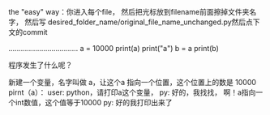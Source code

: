 the "easy" way：你进入每个file，
然后把光标放到filename前面擦掉文件夹名字，
然后写 desired_folder_name/original_file_name_unchanged.py然后点下文的commit


..................................
a = 10000
print(a)
print("a")
b = a
print(b)

程序发生了什么呢？

新建一个变量，名字叫做 a，让这个a 指向一个位置，这个位置上的数是 10000
pirnt（a）：
  user: python，请打印a这个变量，
  py:   好的，我找找，
        啊！a指向一个int数值，这个值等于10000
  py:   好的我打印出来了
